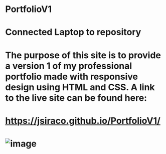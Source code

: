 # PortfolioV1

# Connected Laptop to repository

# The purpose of this site is to provide a version 1 of my professional portfolio made with responsive design using HTML and CSS. A link to the live site can be found here:
# https://jsiraco.github.io/PortfolioV1/

# ![image](https://github.com/jsiraco/PortfolioV1/blob/main/assets/images/Live%20PortfolioV1.png)